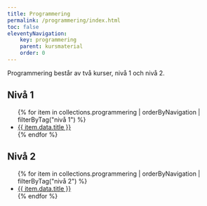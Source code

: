```yaml
---
title: Programmering
permalink: /programmering/index.html
toc: false
eleventyNavigation:
    key: programmering
    parent: kursmaterial
    order: 0
---
```


Programmering består av två kurser, nivå 1 och nivå 2.

## Nivå 1

<ul>
{% for item in collections.programmering | orderByNavigation | filterByTag("nivå 1") %}
    <li><a href="{{ item.url }}">{{ item.data.title }}</a></li>
{% endfor %}
</ul>

## Nivå 2

<ul>
{% for item in collections.programmering | orderByNavigation | filterByTag("nivå 2") %}
    <li><a href="{{ item.url }}">{{ item.data.title }}</a></li>
{% endfor %}
</ul>
